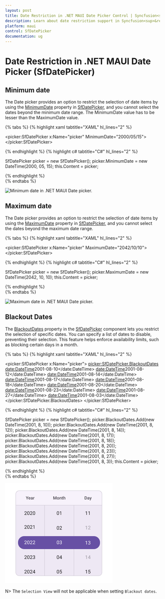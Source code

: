 ```yaml
---
layout: post
title: Date Restriction in .NET MAUI Date Picker Control | Syncfusion<sup>&reg;</sup>
description: Learn about date restriction support in Syncfusion<sup>&reg;</sup> .NET MAUI Date Picker (SfDatePicker) control and its basic features.
platform: maui
control: SfDatePicker
documentation: ug
---
```


# Date Restriction in .NET MAUI Date Picker (SfDatePicker)

## Minimum date

The Date picker provides an option to restrict the selection of date items by using the [MinimumDate](https://help.syncfusion.com/cr/maui/Syncfusion.Maui.Picker.SfDatePicker.html#Syncfusion_Maui_Picker_SfDatePicker_MinimumDate) property in [SfDatePicker](https://help.syncfusion.com/cr/maui/Syncfusion.Maui.Picker.SfDatePicker.html), and you cannot select the dates beyond the minimum date range. The MinimumDate value has to be lesser than the MaximumDate value.

{% tabs %}
{% highlight xaml tabtitle="XAML" hl_lines="2" %}

<picker:SfDatePicker x:Name="picker"
                     MinimumDate="2000/05/15">
</picker:SfDatePicker>

{% endhighlight %}
{% highlight c# tabtitle="C#" hl_lines="2" %}

SfDatePicker picker = new SfDatePicker();
picker.MinimumDate = new DateTime(2000, 05, 15);
this.Content = picker;

{% endhighlight %}  
{% endtabs %}

![Minimum date in .NET MAUI Date picker.](images/date-restrictions/maui-date-picker-minimum-date.png)

## Maximum date

The Date picker provides an option to restrict the selection of date items by using the [MaximumDate](https://help.syncfusion.com/cr/maui/Syncfusion.Maui.Picker.SfDatePicker.html#Syncfusion_Maui_Picker_SfDatePicker_MaximumDate) property in [SfDatePicker](https://help.syncfusion.com/cr/maui/Syncfusion.Maui.Picker.SfDatePicker.html), and you cannot select the dates beyond the maximum date range.

{% tabs %}
{% highlight xaml tabtitle="XAML" hl_lines="2" %}

<picker:SfDatePicker x:Name="picker"
                     MaximumDate="2042/10/10">
</picker:SfDatePicker>

{% endhighlight %}
{% highlight c# tabtitle="C#" hl_lines="2" %}

SfDatePicker picker = new SfDatePicker();
picker.MaximumDate = new DateTime(2042, 10, 10);
this.Content = picker;

{% endhighlight %}  
{% endtabs %}

![Maximum date in .NET MAUI Date picker.](images/date-restrictions/maui-date-picker-maximum-date.png)

## Blackout Dates

The [BlackoutDates]() property in the [SfDatePicker](https://help.syncfusion.com/cr/maui/Syncfusion.Maui.Picker.SfDatePicker.html) component lets you restrict the selection of specific dates. You can specify a list of dates to disable, preventing their selection. This feature helps enforce availability limits, such as blocking certain days in a month.

{% tabs %}
{% highlight xaml tabtitle="XAML" hl_lines="2" %}

<picker:SfDatePicker x:Name="picker">
    <picker:SfDatePicker.BlackoutDates>
        <date:DateTime>2001-08-10</date:DateTime>
        <date:DateTime>2001-08-12</date:DateTime>
        <date:DateTime>2001-08-14</date:DateTime>
        <date:DateTime>2001-08-17</date:DateTime>
        <date:DateTime>2001-08-18</date:DateTime>
        <date:DateTime>2001-08-20</date:DateTime>
        <date:DateTime>2001-08-23</date:DateTime>
        <date:DateTime>2001-08-27</date:DateTime>
        <date:DateTime>2001-08-03</date:DateTime>
    </picker:SfDatePicker.BlackoutDates>
</picker:SfDatePicker>

{% endhighlight %}
{% highlight c# tabtitle="C#" hl_lines="2" %}

SfDatePicker picker = new SfDatePicker();
picker.BlackoutDates.Add(new DateTime(2001, 8, 10));
picker.BlackoutDates.Add(new DateTime(2001, 8, 12));
picker.BlackoutDates.Add(new DateTime(2001, 8, 14));
picker.BlackoutDates.Add(new DateTime(2001, 8, 17));
picker.BlackoutDates.Add(new DateTime(2001, 8, 18));
picker.BlackoutDates.Add(new DateTime(2001, 8, 20));
picker.BlackoutDates.Add(new DateTime(2001, 8, 23));
picker.BlackoutDates.Add(new DateTime(2001, 8, 27));
picker.BlackoutDates.Add(new DateTime(2001, 8, 3));
this.Content = picker;

{% endhighlight %}  
{% endtabs %}

![Blackout dates in .NET MAUI Date picker.](images/date-restrictions/maui-date-picker-blackout-dates.png)

N> The `Selection View` will not be applicable when setting `Blackout dates`.